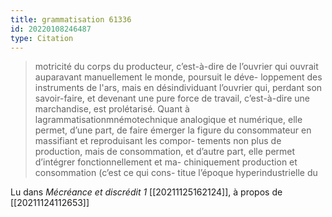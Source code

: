 ```yaml
---
title: grammatisation 61336
id: 20220108246487
type: Citation
---
```


> motricité du corps du producteur, c’est-à-dire de l’ouvrier qui ouvrait auparavant manuellement le monde, poursuit le déve- loppement des instruments de l'ars, mais en désindividuant l’ouvrier qui, perdant son savoir-faire, et devenant une pure force de travail, c’est-à-dire une marchandise, est prolétarisé. Quant à lagrammatisationmnémotechnique analogique et numérique, elle permet, d’une part, de faire émerger la figure du consommateur en massifiant et reproduisant les compor- tements non plus de production, mais de consommation, et d’autre part, elle permet d’intégrer fonctionnellement et ma- chiniquement production et consommation (c’est ce qui cons- titue l’époque hyperindustrielle du

Lu dans *Mécréance et discrédit 1* [[20211125162124]], à propos de [[20211124112653]]